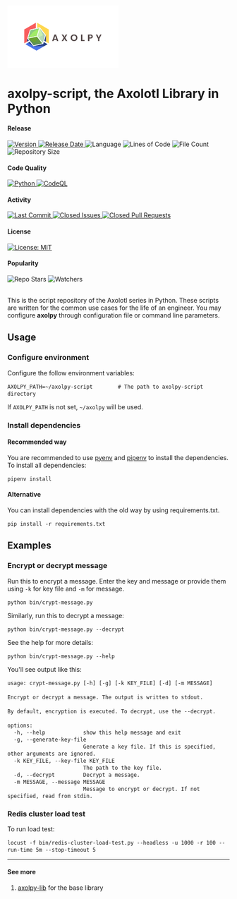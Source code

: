 <img src="images/axolpy-logo-transparent.svg" width="50%" />

# axolpy-script, the Axolotl Library in Python
#### Release
<div align="left">
  <a href="https://github.com/tchiunam/axolpy-script/releases">
    <img alt="Version" src="https://img.shields.io/github/v/release/tchiunam/axolpy-script?sort=semver" />
  </a>
  <a href="https://github.com/tchiunam/axolpy-script/releases">
    <img alt="Release Date" src="https://img.shields.io/github/release-date/tchiunam/axolpy-script" />
  </a>
  <img alt="Language" src="https://img.shields.io/github/languages/count/tchiunam/axolpy-script" />
  <img alt="Lines of Code" src="https://img.shields.io/tokei/lines/github/tchiunam/axolpy-script" />
  <img alt="File Count" src="https://img.shields.io/github/directory-file-count/tchiunam/axolpy-script" />
  <img alt="Repository Size" src="https://img.shields.io/github/repo-size/tchiunam/axolpy-script.svg?label=Repo%20size" />
</div>

#### Code Quality
<div align="left">
  <a href="https://github.com/tchiunam/axolpy-script/actions/workflows/python.yaml">
    <img alt="Python" src="https://github.com/tchiunam/axolpy-script/actions/workflows/python.yaml/badge.svg" />
  </a>
  <a href="https://github.com/tchiunam/axolpy-script/actions/workflows/codeql-analysis.yaml">
    <img alt="CodeQL" src="https://github.com/tchiunam/axolpy-script/actions/workflows/codeql-analysis.yaml/badge.svg" />
  </a>
</div>

#### Activity
<div align="left">
  <a href="https://github.com/tchiunam/axolpy-script/commits/main">
    <img alt="Last Commit" src="https://img.shields.io/github/last-commit/tchiunam/axolpy-script" />
  </a>
  <a href="https://github.com/tchiunam/axolpy-script/issues?q=is%3Aissue+is%3Aclosed">
    <img alt="Closed Issues" src="https://img.shields.io/github/issues-closed/tchiunam/axolpy-script" />
  </a>
  <a href="https://github.com/tchiunam/axolpy-script/pulls?q=is%3Apr+is%3Aclosed">
    <img alt="Closed Pull Requests" src="https://img.shields.io/github/issues-pr-closed/tchiunam/axolpy-script" />
  </a>
</div>

#### License
<div align="left">
  <a href="https://opensource.org/licenses/MIT">
    <img alt="License: MIT" src="https://img.shields.io/github/license/tchiunam/axolpy-script" />
  </a>
</div>

#### Popularity
<div align="left">
  <img alt="Repo Stars" src="https://img.shields.io/github/stars/tchiunam/axolpy-script?style=social" />
  <img alt="Watchers" src="https://img.shields.io/github/watchers/tchiunam/axolpy-script?style=social" />
</div>

<br />

This is the script repository of the Axolotl series in Python. These
scripts are written for the common use cases for the life of an engineer.
You may configure **axolpy** through configuration file or command
line parameters.

## Usage
### Configure environment
Configure the follow environment variables:
```console
AXOLPY_PATH=~/axolpy-script        # The path to axolpy-script directory
```
If `AXOLPY_PATH` is not set, `~/axolpy` will be used.

### Install dependencies
#### Recommended way
You are recommended to use [pyenv](https://github.com/pyenv/pyenv) and [pipenv](https://github.com/pypa/pipenv)
to install the dependencies. To install all dependencies:
```console
pipenv install
```

#### Alternative
You can install dependencies with the old way by using requirements.txt.
```console
pip install -r requirements.txt
```

## Examples
### Encrypt or decrypt message
Run this to encrypt a message. Enter the key and message or provide them using `-k` for key file and `-m` for message.
```console
python bin/crypt-message.py
```
Similarly, run this to decrypt a message:
```console
python bin/crypt-message.py --decrypt
```

See the help for more details:
```console
python bin/crypt-message.py --help
```
You'll see output like this:
```console
usage: crypt-message.py [-h] [-g] [-k KEY_FILE] [-d] [-m MESSAGE]

Encrypt or decrypt a message. The output is written to stdout.

By default, encryption is executed. To decrypt, use the --decrypt.

options:
  -h, --help            show this help message and exit
  -g, --generate-key-file
                        Generate a key file. If this is specified, other arguments are ignored.
  -k KEY_FILE, --key-file KEY_FILE
                        The path to the key file.
  -d, --decrypt         Decrypt a message.
  -m MESSAGE, --message MESSAGE
                        Message to encrypt or decrypt. If not specified, read from stdin.
```

### Redis cluster load test
To run load test:
```console
locust -f bin/redis-cluster-load-test.py --headless -u 1000 -r 100 --run-time 5m --stop-timeout 5
```

---
#### See more  
1. [axolpy-lib](https://github.com/tchiunam/axolpy-lib) for the base library
